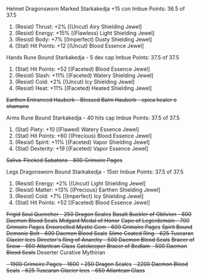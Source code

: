 Helmet	Dragonsworn Marked Starkakedja	+15 con
Imbue Points: 36.5 of 37.5
1. (Resist) Thrust: +2% [(Uncut) Airy Shielding Jewel]
2. (Resist) Energy: +15% [(Flawless) Light Shielding Jewel]
3. (Resist) Body: +7% [(Imperfect) Dusty Shielding Jewel]
4. (Stat) Hit Points: +12 [(Uncut) Blood Essence Jewel]

Hands		Rune Bound Starkakedja - 5 dex cap
Imbue Points: 37.5 of 37.5
1. (Stat) Hit Points: +52 [(Faceted) Blood Essence Jewel]
2. (Resist) Slash: +11% [(Faceted) Watery Shielding Jewel]
3. (Resist) Cold: +2% [(Uncut) Icy Shielding Jewel]
4. (Resist) Heat: +11% [(Faceted) Heated Shielding Jewel]

~~Earthen Entranced Hauberk - Blessed Balm Hauberk - epica healer o shamano~~

Arms 	Rune Bound Starkakedja - 40 hits cap
Imbue Points: 37.5 of 37.5
1. (Stat) Piety: +10 [(Flawed) Watery Essence Jewel]
2. (Stat) Hit Points: +60 [(Precious) Blood Essence Jewel]
3. (Resist) Spirit: +11% [(Faceted) Vapor Shielding Jewel]
4. (Stat) Dexterity: +19 [(Faceted) Vapor Essence Jewel]

~~Saliva-Flecked Sabatons - 600 Grimoire Pages~~

Legs		Dragonsworn Bound Starkakedja - 15str
Imbue Points: 37.5 of 37.5
1. (Resist) Energy: +2% [(Uncut) Light Shielding Jewel]
2. (Resist) Matter: +13% [(Precious) Earthen Shielding Jewel]
3. (Resist) Cold: +7% [(Imperfect) Icy Shielding Jewel]
4. (Stat) Hit Points: +52 [(Faceted) Blood Essence Jewel]

~~Frigid Soul Quencher - 250 Dragon Scales~~
~~Basalt Buckler of Oblivion - 600 Daemon Blood Seals~~
~~Midgard Medal of Honor~~
~~Cape of Legerdemain - 700 Grimoire Pages~~
~~Ensorcelled Mystic Gem - 600 Grimoire Pages~~
~~Spirit Bound Demonic Belt - 600 Daemon Blood Seals~~
~~Slime Coated Ring - 625 Tuscaran Glacier Ices~~
~~Director's Ring of Anarchy - 500 Daemon Blood Seals~~
~~Bracer of Snow - 650 Atlantean Glass~~
~~Gatekeeper Bracer of Bedlam - 500 Daemon Blood Seals~~
Deserter Curative Mythirian

~~- 1900 Grimoire Pages - 1600~~
~~- 250 Dragon Scales~~
~~- 2200 Daemon Blood Seals~~
~~- 625 Tuscaran Glacier Ices~~
~~- 650 Atlantean Glass~~
